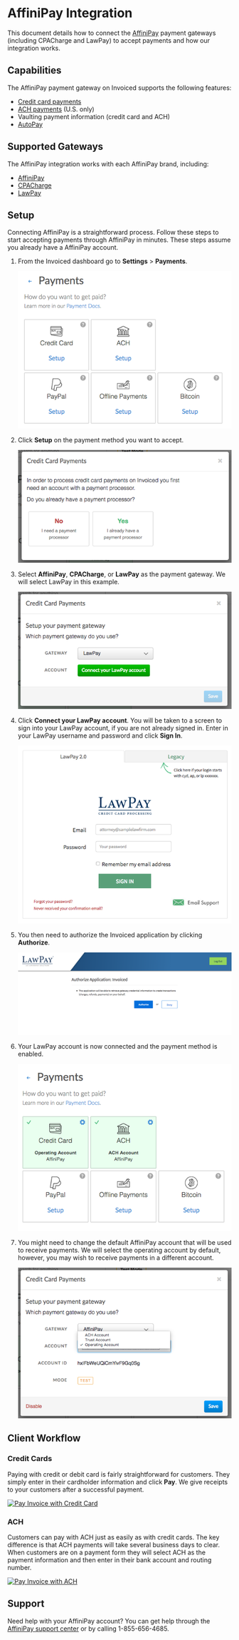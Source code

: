 # AffiniPay Integration

This document details how to connect the [AffiniPay](https://affinipay.com) payment gateways (including CPACharge and LawPay) to accept payments and how our integration works.

## Capabilities

The AffiniPay payment gateway on Invoiced supports the following features:

- [Credit card payments](/docs/payments/card)
- [ACH payments](/docs/payments/ach) (U.S. only)
- Vaulting payment information (credit card and ACH)
- [AutoPay](/docs/guides/autopay)

## Supported Gateways

The AffiniPay integration works with each AffiniPay brand, including:

- [AffiniPay](https://affinipay.com)
- [CPACharge](https://cpacharge.com)
- [LawPay](https://lawpay.com)

## Setup

Connecting AffiniPay is a straightforward process. Follow these steps to start accepting payments through AffiniPay in minutes. These steps assume you already have a AffiniPay account.

1. From the Invoiced dashboard go to **Settings** > **Payments**.

   [![Payment Settings](../img/payment-settings.png)](../img/payment-settings.png)

2. Click **Setup** on the payment method you want to accept.

   [![Credit Card Payments Setup](../img/credit-card-payment-setup.png)](../img/credit-card-payment-setup.png)

3. Select **AffiniPay**, **CPACharge**, or **LawPay** as the payment gateway. We will select LawPay in this example.

   [![LawPay Payments Setup](../img/lawpay-setup.png)](../img/lawpay-setup.png)

4. Click **Connect your LawPay account**. You will be taken to a screen to sign into your LawPay account, if you are not already signed in. Enter in your LawPay username and password and click **Sign In**.

   [![LawPay Login Page](../img/lawpay-connect.png)](../img/lawpay-connect.png)

5. You then need to authorize the Invoiced application by clicking  **Authorize**.

   [![LawPay Authorize Page](../img/lawpay-authorize.png)](../img/lawpay-authorize.png)

6. Your LawPay account is now connected and the payment method is enabled.

   [![LawPay Payments Enabled](../img/lawpay-enabled.png)](../img/lawpay-enabled.png)

7. You might need to change the default AffiniPay account that will be used to receive payments. We will select the operating account by default, however, you may wish to receive payments in a different account.

   [![LawPay Change Default Account](../img/lawpay-change-default-account.png)](../img/lawpay-change-default-account.png)

## Client Workflow

### Credit Cards

Paying with credit or debit card is fairly straightforward for customers. They simply enter in their cardholder information and click **Pay**. We give receipts to your customers after a successful payment.

[![Pay Invoice with Credit Card](/docs/img/pay-invoice-credit-card.png)](/docs/img/pay-invoice-credit-card.png)

### ACH

Customers can pay with ACH just as easily as with credit cards. The key difference is that ACH payments will take several business days to clear. When customers are on a payment form they will select ACH as the payment information and then enter in their bank account and routing number.

[![Pay Invoice with ACH](/docs/img/pay-invoice-ach.png)](/docs/img/pay-invoice-ach.png)

## Support

Need help with your AffiniPay account? You can get help through the [AffiniPay support center](https://affinipay.com/support/) or by calling 1-855-656-4685.